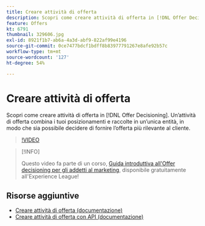 ```yaml
---
title: Creare attività di offerta
description: Scopri come creare attività di offerta in [!DNL Offer Decisioning]. Un’attività di offerta combina i tuoi posizionamenti e raccolte in un’unica entità, in modo che sia possibile decidere di fornire l’offerta più rilevante al cliente.
feature: Offers
kt: 6791
thumbnail: 329606.jpg
exl-id: 8921f1b7-ab6a-4a3d-abf9-822af99e4196
source-git-commit: 0ce7477bdcf1bdff8b83977791267e8afe92b57c
workflow-type: tm+mt
source-wordcount: '127'
ht-degree: 54%

---
```


# Creare attività di offerta

Scopri come creare attività di offerta in [!DNL Offer Decisioning]. Un’attività di offerta combina i tuoi posizionamenti e raccolte in un’unica entità, in modo che sia possibile decidere di fornire l’offerta più rilevante al cliente.

>[!VIDEO](https://video.tv.adobe.com/v/329606?quality=12&learn=on)

>[!INFO]
>
> Questo video fa parte di un corso, [Guida introduttiva all&#39;Offer decisioning per gli addetti al marketing](https://experienceleague.adobe.com/?recommended=ExperiencePlatform-U-1-2020.1.offerdecisioning?lang=it), disponibile gratuitamente all&#39;Experience League!


## Risorse aggiuntive

* [Creare attività di offerta (documentazione)](https://experienceleague.adobe.com/docs/offer-decisioning/using/create-offer-activities.html)
* [Creare attività di offerta con API (documentazione)](https://experienceleague.adobe.com/docs/offer-decisioning/using/api-reference/activities-api/create.html)
